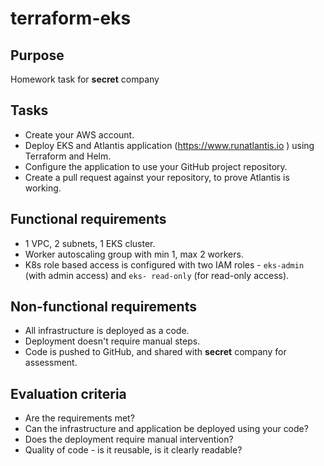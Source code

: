 # terraform-eks

## Purpose

Homework task for **secret** company

## Tasks

* Create your AWS account.
* Deploy EKS and Atlantis application (https://www.runatlantis.io ) using Terraform and Helm.
* Configure the application to use your GitHub project repository.
* Create a pull request against your repository, to prove Atlantis is working.

## Functional requirements

* 1 VPC, 2 subnets, 1 EKS cluster.
* Worker autoscaling group with min 1, max 2 workers.
* K8s role based access is configured with two IAM roles - `eks-admin` (with admin access) and `eks-
read-only` (for read-only access).

## Non-functional requirements

* All infrastructure is deployed as a code.
* Deployment doesn't require manual steps.
* Code is pushed to GitHub, and shared with **secret** company for assessment.

## Evaluation criteria

* Are the requirements met?
* Can the infrastructure and application be deployed using your code?
* Does the deployment require manual intervention?
* Quality of code - is it reusable, is it clearly readable?
